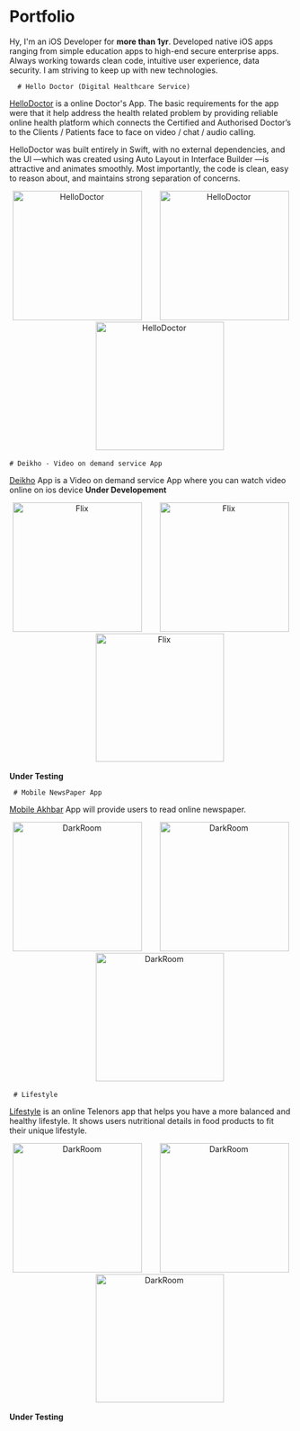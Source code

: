 # Portfolio

<div class="entry">
    <p>Hy, I'm an iOS Developer for <strong>more than 1yr</strong>. Developed native iOS apps ranging from simple education apps to high-end secure enterprise apps. Always working towards clean code, intuitive user experience, data security. I am striving to keep up with new technologies.<br>
      
      # Hello Doctor (Digital Healthcare Service)
[HelloDoctor](https://apps.apple.com/us/app/hello-doctor-patient/id1502356693?ls=1) is a online Doctor's App. The basic requirements for the app were that it help address the health related problem by providing reliable online health platform which connects the Certified and Authorised Doctor’s to the Clients / Patients face to face on video / chat / audio calling.

HelloDoctor was built entirely in Swift, with no external dependencies, and the UI
        —which was created using Auto Layout in Interface Builder
        —is attractive and animates smoothly. Most importantly, the code is clean, easy to reason about, and maintains strong separation of concerns.
<p align="center">
<img src="hello doctor 1.jpeg" width="230"  title="HelloDoctor">&nbsp;&nbsp;&nbsp;&nbsp;&nbsp;&nbsp;&nbsp;&nbsp;<img src="hello doctor 2.jpeg" width="230" title="HelloDoctor">&nbsp;&nbsp;&nbsp;&nbsp;&nbsp;&nbsp;&nbsp;&nbsp;<img src="hello doctor 3.jpeg" width="228" title="HelloDoctor">
</p>
  
  
    # Deikho - Video on demand service App
[Deikho]() App is a Video on demand service App where you can watch video online on ios device <b>Under Developement </b>
<p align="center">
<img src="Deikho1.jpeg" width="230"  title="Flix">&nbsp;&nbsp;&nbsp;&nbsp;&nbsp;&nbsp;&nbsp;&nbsp;<img src="deikho2.jpeg" width="230" title="Flix">&nbsp;&nbsp;&nbsp;&nbsp;&nbsp;&nbsp;&nbsp;&nbsp;<img src="deikho3.jpeg" width="228" title="Flix">
</p>
<b>Under Testing</b>

     # Mobile NewsPaper App
[Mobile Akhbar]() App will provide users to read online newspaper.
<p align="center">
<img src="news1.jpeg" width="230"  title="DarkRoom">&nbsp;&nbsp;&nbsp;&nbsp;&nbsp;&nbsp;&nbsp;&nbsp;<img src="news2.jpeg" width="230" title="DarkRoom">&nbsp;&nbsp;&nbsp;&nbsp;&nbsp;&nbsp;&nbsp;&nbsp;<img src="news3.jpeg" width="228" title="DarkRoom">
</p>
    
     # Lifestyle
 [Lifestyle]() is an online Telenors app that helps you have a more balanced and healthy lifestyle. It shows users nutritional details in food products to fit their unique lifestyle.
<p align="center">
<img src="s1.png" width="230"  title="DarkRoom">&nbsp;&nbsp;&nbsp;&nbsp;&nbsp;&nbsp;&nbsp;&nbsp;<img src="s2.png" width="230" title="DarkRoom">&nbsp;&nbsp;&nbsp;&nbsp;&nbsp;&nbsp;&nbsp;&nbsp;<img src="s3.png" width="228" title="DarkRoom">
</p>
<b>Under Testing</b>
